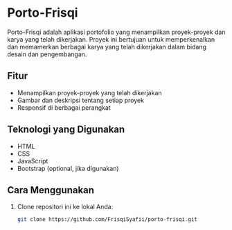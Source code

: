 
# Porto-Frisqi

Porto-Frisqi adalah aplikasi portofolio yang menampilkan proyek-proyek dan karya yang telah dikerjakan. Proyek ini bertujuan untuk memperkenalkan dan memamerkan berbagai karya yang telah dikerjakan dalam bidang desain dan pengembangan.

## Fitur
- Menampilkan proyek-proyek yang telah dikerjakan
- Gambar dan deskripsi tentang setiap proyek
- Responsif di berbagai perangkat

## Teknologi yang Digunakan
- HTML
- CSS
- JavaScript
- Bootstrap (optional, jika digunakan)

## Cara Menggunakan
1. Clone repositori ini ke lokal Anda:
   ```bash
   git clone https://github.com/FrisqiSyafii/porto-frisqi.git
